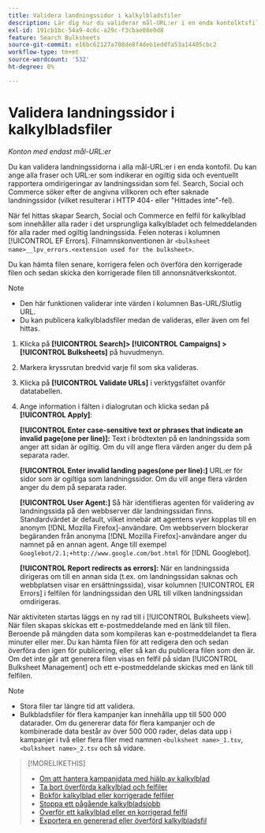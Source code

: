 ```yaml
---
title: Validera landningssidor i kalkylbladsfiler
description: Lär dig hur du validerar mål-URL:er i en enda kontolktsfil.
exl-id: 191cb1bc-54a9-4c6c-a29c-f3cbae08e0d8
feature: Search Bulksheets
source-git-commit: e16bc62127a708de8f4deb1eddfa53a14405cbc2
workflow-type: tm+mt
source-wordcount: '532'
ht-degree: 0%

---
```


# Validera landningssidor i kalkylbladsfiler

*Konton med endast mål-URL:er*

Du kan validera landningssidorna i alla mål-URL:er i en enda kontofil. Du kan ange alla fraser och URL:er som indikerar en ogiltig sida och eventuellt rapportera omdirigeringar av landningssidan som fel. Search, Social och Commerce söker efter de angivna villkoren och efter saknade landningssidor (vilket resulterar i HTTP 404- eller &quot;Hittades inte&quot;-fel).

När fel hittas skapar Search, Social och Commerce en felfil för kalkylblad som innehåller alla rader i det ursprungliga kalkylbladet och felmeddelanden för alla rader med ogiltig landningssida. Felen noteras i kolumnen [!UICONTROL EF Errors]. Filnamnskonventionen är `<bulksheet name>__lpv_errors.<extension used for the bulksheet>`.

Du kan hämta filen senare, korrigera felen och överföra den korrigerade filen och sedan skicka den korrigerade filen till annonsnätverkskontot.

>[!NOTE]
>
>* Den här funktionen validerar inte värden i kolumnen Bas-URL/Slutlig URL.
>* Du kan publicera kalkylbladsfiler medan de valideras, eller även om fel hittas.

1. Klicka på **[!UICONTROL Search]> [!UICONTROL Campaigns] >[!UICONTROL Bulksheets]** på huvudmenyn.

1. Markera kryssrutan bredvid varje fil som ska valideras.

1. Klicka på **[!UICONTROL Validate URLs]** i verktygsfältet ovanför datatabellen.

1. Ange information i fälten i dialogrutan och klicka sedan på **[!UICONTROL Apply]**:

   **[!UICONTROL Enter case-sensitive text or phrases that indicate an invalid page(one per line)]:** Text i brödtexten på en landningssida som anger att sidan är ogiltig. Om du vill ange flera värden anger du dem på separata rader.

   **[!UICONTROL Enter invalid landing pages(one per line):]** URL:er för sidor som är ogiltiga som landningssidor. Om du vill ange flera värden anger du dem på separata rader.

   **[!UICONTROL User Agent:]** Så här identifieras agenten för validering av landningssida på den webbserver där landningssidan finns. Standardvärdet är default, vilket innebär att agentens vyer kopplas till en anonym [!DNL Mozilla Firefox]-användare. Om webbservern blockerar begäranden från anonyma [!DNL Mozilla Firefox]-användare anger du namnet på en annan agent. Ange till exempel `Googlebot/2.1;+http://www.google.com/bot.html` för [!DNL Googlebot].

   **[!UICONTROL Report redirects as errors]:** När en landningssida dirigeras om till en annan sida (t.ex. om landningssidan saknas och webbplatsen visar en ersättningssida), visar kolumnen [!UICONTROL ER Errors] i felfilen för landningssidan den URL till vilken landningssidan omdirigeras.

När aktiviteten startas läggs en ny rad till i [!UICONTROL Bulksheets view]. När filen skapas skickas ett e-postmeddelande med en länk till filen. Beroende på mängden data som kompileras kan e-postmeddelandet ta flera minuter eller mer. Du kan hämta filen för att redigera den och sedan överföra den igen för publicering, eller så kan du publicera filen som den är. Om det inte går att generera filen visas en felfil på sidan [!UICONTROL Bulksheet Management] och ett e-postmeddelande skickas med en länk till felfilen.

>[!NOTE]
>
>* Stora filer tar längre tid att validera.
>* Bulkbladsfiler för flera kampanjer kan innehålla upp till 500 000 datarader. Om du genererar data för flera kampanjer och de kombinerade data består av över 500 000 rader, delas data upp i kampanjer i två eller flera filer med namnen `<bulksheet name>_1.tsv`, `<bulksheet name>_2.tsv` och så vidare.

>[!MORELIKETHIS]
>
>* [Om att hantera kampanjdata med hjälp av kalkylblad](bulksheet-about.md)
>* [Ta bort överförda kalkylblad och felfiler](bulksheet-delete.md)
>* [Bokför kalkylblad eller korrigerade felfiler](bulksheet-post.md)
>* [Stoppa ett pågående kalkylbladsjobb](bulksheet-stop-job.md)
>* [Överför ett kalkylblad eller en korrigerad felfil](bulksheet-upload.md)
>* [Exportera en genererad eller överförd kalkylbladsfil](bulksheet-export.md)
